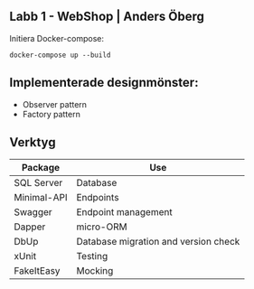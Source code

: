 ## Labb 1 - WebShop | Anders Öberg

Initiera Docker-compose:

`docker-compose up --build`

## Implementerade designmönster:
- Observer pattern
- Factory pattern

## Verktyg
| Package     | Use                                  |
| ----------- | ------------------------------------ |
| SQL Server  | Database                             |
| Minimal-API | Endpoints                            |
| Swagger     | Endpoint management                  |
| Dapper      | micro-ORM                            |
| DbUp        | Database migration and version check |
| xUnit       | Testing                              |
| FakeItEasy  | Mocking                              |
